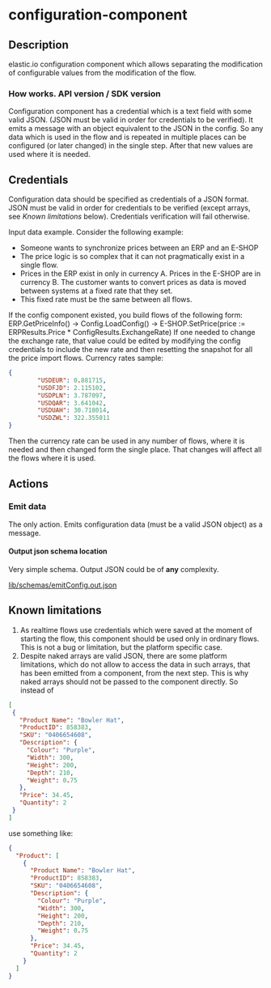 # configuration-component
 
## Description
elastic.io configuration component which allows separating the modification of configurable values from the modification of the flow.

### How works.  API version / SDK version
Configuration component has a credential which is a text field with some valid JSON.  (JSON must be valid in order for credentials to be verified).
It emits a message with an object equivalent to the JSON in the config. So any data which is used in the flow and is repeated in multiple places can be configured (or later changed) in the single step. After that new values are used where it is needed.

## Credentials
Configuration data should be specified as credentials of a JSON format.
JSON must be valid in order for credentials to be verified (except arrays, see *Known limitations* below). Credentials verification will fail otherwise.

Input data example. Consider the following example:

* Someone wants to synchronize prices between an ERP and an E-SHOP
* The price logic is so complex that it can not pragmatically exist in a single flow.
* Prices in the ERP exist in only in currency A.  Prices in the E-SHOP are in currency B.  The customer wants to convert prices as data is moved between systems at a fixed rate that they set.
* This fixed rate must be the same between all flows.

If the config component existed, you build flows of the following form:
ERP.GetPriceInfo() -> Config.LoadConfig() -> E-SHOP.SetPrice(price := ERPResults.Price * ConfigResults.ExchangeRate)
If one needed to change the exchange rate, that value could be edited by modifying the config credentials to include the new rate and then resetting the snapshot for all the price import flows. 
Currency rates sample:
```json
{
        "USDEUR": 0.881715,
        "USDFJD": 2.115102,
        "USDPLN": 3.787097,
        "USDQAR": 3.641042,
        "USDUAH": 30.718014,
        "USDZWL": 322.355011
}
```
Then the currency rate can be used in any number of flows, where it is needed and then changed form the single place. That changes will affect all the flows where it is used. 
## Actions
### Emit data
The only action. Emits configuration data (must be a valid JSON object) as a message.
#### Output json schema location
Very simple schema. Output JSON could be of **any** complexity.

[lib/schemas/emitConfig.out.json](lib/schemas/emitConfig.out.json)

## Known limitations
1. As realtime flows use credentials which were saved at the moment of starting the flow, this component should be used only in ordinary flows. This is not a bug or limitation, but the platform specific case.
2. Despite naked arrays are valid JSON, there are some platform limitations, which do not allow to access the data in such arrays, that has been emitted from a component, from the next step. This is why naked arrays should not be passed to the component directly.
So instead of 
 ```json
[
  {
    "Product Name": "Bowler Hat",
    "ProductID": 858383,
    "SKU": "0406654608",
    "Description": {
      "Colour": "Purple",
      "Width": 300,
      "Height": 200,
      "Depth": 210,
      "Weight": 0.75
    },
    "Price": 34.45,
    "Quantity": 2
  }
]
```
use something like:
```json
{
  "Product": [
    {
      "Product Name": "Bowler Hat",
      "ProductID": 858383,
      "SKU": "0406654608",
      "Description": {
        "Colour": "Purple",
        "Width": 300,
        "Height": 200,
        "Depth": 210,
        "Weight": 0.75
      },
      "Price": 34.45,
      "Quantity": 2
    }
  ]
}
```
